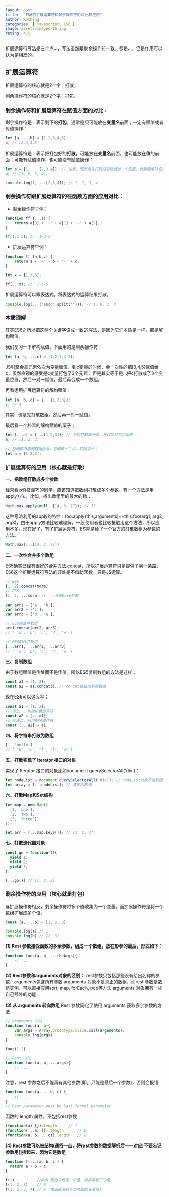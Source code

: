 ```yaml
---
layout: post
title:  "ES6的扩展运算符和剩余操作符的对比和应用"
author: Kothing
categories: [ javascript, ES6 ]
image: assets/images/16.jpg
rating: 4.5
---
```

扩展运算符写法是三个点...，写法虽然跟剩余操作符一致，都是...，但是作用可以认为是相反的。

## 扩展运算符

扩展运算符的核心就是2个字：打散。

剩余操作符的核心就是2个字：打包。

### 剩余操作符和扩展运算符在赋值方面的对比：
剩余操作符是：表示剩下的**打包**，通常是只可能放在**变量名**前面；一定有赋值或者传值操作：
```js
let [a, ...b] = [1,2,3,4,5];
b; // [2,3,4,5]
```
扩展运算符是：表示把打包好的**打散**，可能放在**变量名**前面，也可能放在**值**的前面；可能有赋值操作，也可能没有赋值操作：
```js
let a = [1, ...[2,3,4]]; // 注意，既然是先打散然后赋值给一个变量，就需要用[]包起来形成数组
a; // [1, 2, 3, 4]
```
```js
console.log(1, ...[2,3,4]); // 1, 2, 3, 4
```
### 剩余操作符跟扩展运算符的在函数方面的应用对比：

+ 剩余操作符举例：

```js
function ff (...a) {
    return a[0] + '-' + a[1] + '-' + a[2];
}

ff(1,3,5); // '1-3-5'
```

+ 扩展运算符举例：

```js
function ff (a,b,c) {
    return a + '-' + b + '-' + c;
}

let x = [1,3,5];

ff(...x); // '1-3-5'
```

扩展运算符可以跟表达式，将表达式的运算结果打散。
```js
console.log(...('abcd'.split(''))); // a, b, c, d
```

### 本质理解
其实ES6之所以把这两个关键字设成一致的写法，是因为它们本质是一样，都是解构赋值。

我们复习一下解构赋值，下面用的是剩余操作符：
```js
let [a, b, ...c] = [1,2,3,4,5];
```
JS引擎会拿元素依次为变量赋值，到c变量的时候，会一次性的把[3,4,5]赋值给c，虽然直观的感受是c变量打包了3个元素，但是其实等于是...把c打散成了3个变量位置，然后一对一赋值，最后再合成一个数组。

再看运用扩展运算符的解构赋值：
```js
let [a, b, c] = [...[1,2,3]];
c; // 3
```
其实...也是先打散数组，然后再一对一赋值。

最后看一个朴素的解构赋值的栗子：
```js
let [...a] = [...[1,2,3]]; // 右边打散成元素，左边又给打包起来
a; // [1, 2, 3]

// 忽略掉外面的数组括号，忽略掉三个点，就相当于：
let a = [1,2,3];
```

### 扩展运算符的应用（核心就是打散）
**一、把数组打散成多个参数**

经常看js奇技淫巧的同学，应该知道把数组打散成多个参数，有一个方法是用apply方法，比如，找出数组里的最大的数：
```js
Math.max.apply(null, [14, 3, 77]); // 77
```
这种写法利用的apply的特性：foo.apply(this,arguments)==this.foo(arg1, arg2, arg3)，由于apply方法比较难理解，一般使用者也比较抵触用这个方法，所以应用不多，现在好了，有了扩展运算符，ES算是给了一个官方的打散数组为参数的方法。
```js
Math.max(...[14, 3, 77])
```

**二、一次性合并多个数组**

ES5确实已经有很好的合并方法.concat，所以扩展运算符只是提供了另一条路，ES6这个扩展运算符写法的好处是不借助函数，只是JS运算。
```js
// ES5
[1, 2].concat(more)
// ES6
[1, 2, ...more] // ...会把more打散
```
```js
var arr1 = ['a', 'b'];
var arr2 = ['c'];
var arr3 = ['d', 'e'];

// ES5的合并数组
arr1.concat(arr2, arr3);
// [ 'a', 'b', 'c', 'd', 'e' ]

// ES6的合并数组
[...arr1, ...arr2, ...arr3]
// [ 'a', 'b', 'c', 'd', 'e' ]
```

**三、复制数组**

由于数组赋值是传址而不是传值，所以ES5复制数组的方法是这样：
```js
const a1 = [1, 2];
const a2 = a1.concat(); // concat会生成新的数组
```
现在ES6可以这么写：
```js
const a1 = [1, 2];
// 写法一，利用扩展运算符
const a2 = [...a1];
// 写法二，利用剩余操作符
const [...a2] = a1;
```

**四、将字符串打散为数组**
```js
[...'hello']
// [ "h", "e", "l", "l", "o" ]
```

**五、打散实现了 Iterator 接口的对象**

实现了 Iterator 接口的对象比如document.querySelectorAll('div')：
```js
let nodeList = document.querySelectorAll('div'); // nodeList对象不是数组，而是一个类似数组对象
let array = [...nodeList]; // 真正的数组
```

**六、打散Map和Set结构**
```js
let map = new Map([
  [1, 'one'],
  [2, 'two'],
  [3, 'three'],
]);

let arr = [...map.keys()]; // [1, 2, 3]
```

**七、打散迭代器对象**
```js
const go = function*(){
  yield 1;
  yield 2;
  yield 3;
};

[...go()] // [1, 2, 3]
```

### 剩余操作符的应用（核心就是打包）
与扩展操作符相反，剩余操作符将多个值收集为一个变量，而扩展操作符是将一个数组扩展成多个值。

```js
const [a, ...b] = [1, 2, 3]

console.log(a) // 1
console.log(b) // [2, 3]
```

**(1) Rest 参数接受函数的多余参数，组成一个数组，放在形参的最后，形式如下：**
```js
function func(a, b, ...theArgs){
    // ...
}
```


**(2) Rest参数和arguments对象的区别：**
rest参数只包括那些没有给出名称的参数，arguments包含所有参数
arguments 对象不是真正的数组，而rest 参数是数组实例，可以直接应用sort, map, forEach, pop等方法
arguments 对象拥有一些自己额外的功能


**(3) 从 arguments 转向数组**
Rest 参数简化了使用 arguments 获取多余参数的方法
```js
// arguments 方法
function func(a, b){
    var args = Array.prototype.slice.call(arguments);
    console.log(args)
}

func(1,2)
```
```js
// Rest 方法
function func(a, b, ...args){
    // ...
}
```
注意，rest 参数之后不能再有其他参数(即，只能是最后一个参数)，否则会报错
```js
function func(a, ...b, c) {
    // ...
}
// Rest parameter must be last formal parameter
```

函数的 length 属性，不包括rest参数
```js
(function(a) {}).length     // 1
(function(...a) {}).length      // 0
(function(a, b, ...c)).length   // 2
```

**(4) Rest参数可以被结构(通俗一点，将rest参数的数据解析后一一对应)不要忘记参数用[]括起来，因为它是数组**
```js
function f(...[a, b, c]) {  
  return a + b + c;  
}  
  
f(1)          //NaN 因为只传递一个值，其实需要三个值  
f(1, 2, 3)    // 6  
f(1, 2, 3, 4) // 6 (第四值没有与之对应的变量名)
```
